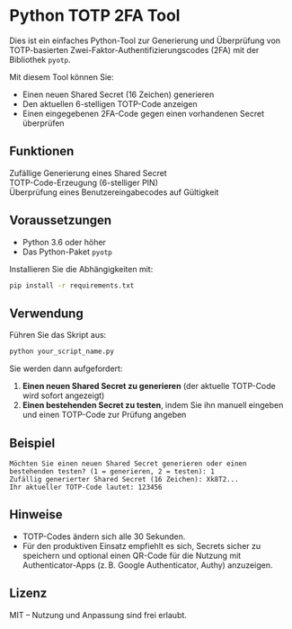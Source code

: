 # Python TOTP 2FA Tool

Dies ist ein einfaches Python-Tool zur Generierung und Überprüfung von TOTP-basierten Zwei-Faktor-Authentifizierungscodes (2FA) mit der Bibliothek `pyotp`.

Mit diesem Tool können Sie:
- Einen neuen Shared Secret (16 Zeichen) generieren
- Den aktuellen 6-stelligen TOTP-Code anzeigen
- Einen eingegebenen 2FA-Code gegen einen vorhandenen Secret überprüfen

## Funktionen

Zufällige Generierung eines Shared Secret  
TOTP-Code-Erzeugung (6-stelliger PIN)  
Überprüfung eines Benutzereingabecodes auf Gültigkeit  

## Voraussetzungen

- Python 3.6 oder höher  
- Das Python-Paket `pyotp`

Installieren Sie die Abhängigkeiten mit:

```bash
pip install -r requirements.txt
```

## Verwendung

Führen Sie das Skript aus:

```bash
python your_script_name.py
```

Sie werden dann aufgefordert:

1. **Einen neuen Shared Secret zu generieren** (der aktuelle TOTP-Code wird sofort angezeigt)  
2. **Einen bestehenden Secret zu testen**, indem Sie ihn manuell eingeben und einen TOTP-Code zur Prüfung angeben

## Beispiel

```
Möchten Sie einen neuen Shared Secret generieren oder einen bestehenden testen? (1 = generieren, 2 = testen): 1
Zufällig generierter Shared Secret (16 Zeichen): Xk8T2...
Ihr aktueller TOTP-Code lautet: 123456
```

## Hinweise

- TOTP-Codes ändern sich alle 30 Sekunden.
- Für den produktiven Einsatz empfiehlt es sich, Secrets sicher zu speichern und optional einen QR-Code für die Nutzung mit Authenticator-Apps (z. B. Google Authenticator, Authy) anzuzeigen.

## Lizenz

MIT – Nutzung und Anpassung sind frei erlaubt.